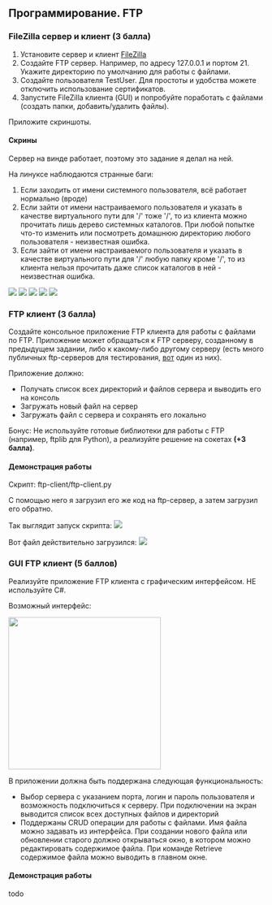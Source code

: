 

## Программирование. FTP

### FileZilla сервер и клиент (3 балла)
1. Установите сервер и клиент [FileZilla](https://filezilla.ru/get)
2. Создайте FTP сервер. Например, по адресу 127.0.0.1 и портом 21. 
   Укажите директорию по умолчанию для работы с файлами.
3. Создайте пользователя TestUser. Для простоты и удобства можете отключить использование сертификатов.
4. Запустите FileZilla клиента (GUI) и попробуйте поработать с файлами (создать папки,
добавить/удалить файлы).

Приложите скриншоты.

#### Скрины

Сервер на винде работает, поэтому это задание я делал на ней.

На линуксе наблюдаются странные баги:
1) Если заходить от имени системного пользователя, всё работает нормально (вроде)
2) Если зайти от имени настраиваемого пользователя и указать в качестве виртуального пути для '/' тоже '/', то из клиента можно прочитать лишь дерево системных каталогов. При любой попытке что-то изменить или посмотреть домашнюю директорию любого пользователя - неизвестная ошибка.
3) Если зайти от имени настраиваемого пользователя и указать в качестве виртуального пути для '/' любую папку кроме '/', то из клиента нельзя прочитать даже список каталогов в ней - неизвестная ошибка.

<img src="screens/filezilla_1.jpg">
<img src="screens/filezilla_2.jpg">
<img src="screens/filezilla_3.jpg">
<img src="screens/filezilla_4.jpg">
<img src="screens/filezilla_5.jpg">

### FTP клиент (3 балла)
Создайте консольное приложение FTP клиента для работы с файлами по FTP. Приложение может
обращаться к FTP серверу, созданному в предыдущем задании, либо к какому-либо другому серверу 
(есть много публичных ftp-серверов для тестирования, [вот](https://dlptest.com/ftp-test/) один из них).

Приложение должно:
- Получать список всех директорий и файлов сервера и выводить его на консоль
- Загружать новый файл на сервер
- Загружать файл с сервера и сохранять его локально

Бонус: Не используйте готовые библиотеки для работы с FTP (например, ftplib для Python), а реализуйте решение на сокетах **(+3 балла)**.

#### Демонстрация работы
Скрипт: ftp-client/ftp-client.py

С помощью него я загрузил его же код на ftp-сервер, а затем загрузил его обратно.

Так выглядит запуск скрипта:
<img src="screens/ftp-server-terminal.png">

Вот файл действительно загрузился:
<img src="screens/ftp-server-results.png">

### GUI FTP клиент (5 баллов)
Реализуйте приложение FTP клиента с графическим интерфейсом. НЕ используйте C#.

Возможный интерфейс:

<img src="images/example-ftp-gui.png" width=300 />

В приложении должна быть поддержана следующая функциональность:
- Выбор сервера с указанием порта, логин и пароль пользователя и возможность
подключиться к серверу. При подключении на экран выводится список всех доступных
файлов и директорий
- Поддержаны CRUD операции для работы с файлами. Имя файла можно задавать из
интерфейса. При создании нового файла или обновлении старого должно открываться
окно, в котором можно редактировать содержимое файла. При команде Retrieve
содержимое файла можно выводить в главном окне.

#### Демонстрация работы
todo
